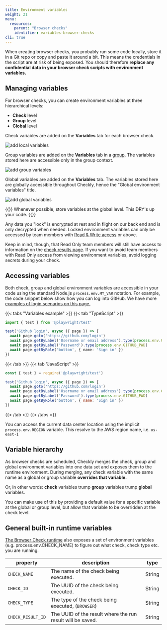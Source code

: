 ```yaml
---
title: Environment variables
weight: 21
menu:
  resources:
    parent: "Browser checks"
    identifier: variables-browser-checks
cli: true
---
```


When creating browser checks, you probably run some code locally, store it in a Git repo or copy and paste it around
a bit. This means the credentials in the script are at risk of being exposed.
You should therefore **replace any confidential data in your browser check scripts with environment variables.**

## Managing variables

For browser checks, you can create environment variables at three hierarchical levels:

- **Check** level
- **Group** level
- **Global** level

Check variables are added on the **Variables** tab for each browser check. 

![add local variables](/docs/images/browser-checks/add-local-variable.png)

Group variables are added on the **Variables** tab in a [group](/docs/groups). The variables stored here are accessible
only in the group context.

![add group variables](/docs/images/browser-checks/add-group-variable.png)

Global variables are added on the **Variables** tab. The variables stored here are globally accessible
throughout Checkly, hence the "Global environment variables" title.

![add global variables](/docs/images/browser-checks/add-global-variable.png)

{{<info >}}
Whenever possible, store variables at the global level. This DRY's up your code.
{{</info>}}

Any data you "lock" is encrypted at rest and in flight on our back end and is only decrypted when needed. 
Locked environment variables can only be accessed by team members with [Read & Write access](/docs/accounts-and-users/) or above.

Keep in mind, though, that Read Only team members will still have access to information on the [check results page](/docs/monitoring/check-results/#browser-check-results).
If you want to avoid team members with Read Only access from viewing environment variables, avoid logging secrets during your check.

## Accessing variables

Both check, group and global environment variables are accessible in your code using the standard Node.js `process.env.MY_VAR` notation.
For example, the code snippet below show how you can log into GitHub. We have more [examples of login scenarios on this page.](/docs/browser-checks/login-scenarios/)

{{< tabs "Variables example" >}}
{{< tab "TypeScript" >}}
```ts
import { test } from '@playwright/test'

test('Github login', async ({ page }) => {
  await page.goto('https://github.com/login')
  await page.getByLabel('Username or email address').type(process.env.GITHUB_USER)
  await page.getByLabel('Password').type(process.env.GITHUB_PWD)
  await page.getByRole('button', { name: 'Sign in' })
})
```
{{< /tab >}}
{{< tab "JavaScript" >}}
```js
const { test } = require('@playwright/test')

test('Github login', async ({ page }) => {
  await page.goto('https://github.com/login')
  await page.getByLabel('Username or email address').type(process.env.GITHUB_USER)
  await page.getByLabel('Password').type(process.env.GITHUB_PWD)
  await page.getByRole('button', { name: 'Sign in' })
})
```
{{< /tab >}}
{{< /tabs >}}

You can access the current data center location using the implicit `process.env.REGION` variable. This resolve to the AWS region name, i.e. `us-east-1`


## Variable hierarchy

As browser checks are scheduled, Checkly merges the check, group and global environment variables into one data set and exposes them
to the runtime environment. During merging, any check variable with the same name as a global or group variable **overrides that variable.**

Or, in other words: **check** variables trump **group** variables trump **global** variables.

You can make use of this by providing a default value for a specific variable at the global or group level, but allow that variable to
be overridden at the check level.


## General built-in runtime variables

[The Browser Check runtime](/docs/runtimes/) also exposes a set of environment variables (e.g. process.env.CHECK_NAME)
to figure out what check, check type etc. you are running.

| property                  | description                                                | type   |
|---------------------------|------------------------------------------------------------|--------|
| `CHECK_NAME`              | The name of the check being executed.                      | String |
| `CHECK_ID`                | The UUID of the check being executed.                      | String |
| `CHECK_TYPE`              | The type of the check being executed, (`BROWSER`)          | String |
| `CHECK_RESULT_ID`         | The UUID of the result where the run result will be saved. | String |
